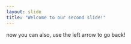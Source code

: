 ```yaml
---
layout: slide
title: "Welcome to our second slide!"
---
```

now you can also,
use the left arrow to go back!
